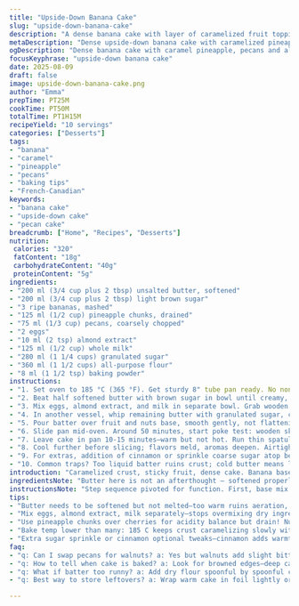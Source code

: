 ```yaml
---
title: "Upside-Down Banana Cake"
slug: "upside-down-banana-cake"
description: "A dense banana cake with layer of caramelized fruit topping, swapped cherries for pineapple chunks, walnuts replaced by pecans. Bananas mashed rather than sliced under. Butter and brown sugar base creates sticky, sweet caramel crust. Vanilla swapped for almond extract. Adjusted sugar and butter slightly. Cook until cake springs back, edges caramelize and smell nutty. Moist in center, golden rim."
metaDescription: "Dense upside-down banana cake with caramelized pineapple, pecans, almond notes. Sticky crust, moist crumb; bake till edges caramel color, aroma signals doneness."
ogDescription: "Dense banana cake with caramel pineapple, pecans and almond extract. Sticky, crunchy crust, moist center, bake till browned edges, fragrant and nutty aroma."
focusKeyphrase: "upside-down banana cake"
date: 2025-08-09
draft: false
image: upside-down-banana-cake.png
author: "Emma"
prepTime: PT25M
cookTime: PT50M
totalTime: PT1H15M
recipeYield: "10 servings"
categories: ["Desserts"]
tags:
- "banana"
- "caramel"
- "pineapple"
- "pecans"
- "baking tips"
- "French-Canadian"
keywords:
- "banana cake"
- "upside-down cake"
- "pecan cake"
breadcrumb: ["Home", "Recipes", "Desserts"]
nutrition: 
 calories: "320"
 fatContent: "18g"
 carbohydrateContent: "40g"
 proteinContent: "5g"
ingredients:
- "200 ml (3/4 cup plus 2 tbsp) unsalted butter, softened"
- "200 ml (3/4 cup plus 2 tbsp) light brown sugar"
- "3 ripe bananas, mashed"
- "125 ml (1/2 cup) pineapple chunks, drained"
- "75 ml (1/3 cup) pecans, coarsely chopped"
- "2 eggs"
- "10 ml (2 tsp) almond extract"
- "125 ml (1/2 cup) whole milk"
- "280 ml (1 1/4 cups) granulated sugar"
- "360 ml (1 1/2 cups) all-purpose flour"
- "8 ml (1 1/2 tsp) baking powder"
instructions:
- "1. Set oven to 185 °C (365 °F). Get sturdy 8" tube pan ready. No non-stick layer here — butter base crucial."
- "2. Beat half softened butter with brown sugar in bowl until creamy, grainy sheen visible, not melted. Press evenly into pan bottom. Now, pile pineapple chunks as base layer, scatter pecans on top. The fruit will bubble and add contrast to dense cake."
- "3. Mix eggs, almond extract, and milk in separate bowl. Grab wooden spoon or mixer; eggs loosen batter, milk hydrates flour, almond heightens fruit notes."
- "4. In another vessel, whip remaining butter with granulated sugar, creamy but hold air. Stir in banana purée, add dry flour and baking powder alternated with milk-egg mix. Avoid over-mixing — tender crumb collapses; stop when just combined but no lumps."
- "5. Pour batter over fruit and nuts base, smooth gently, not flattening fruit. Look at texture — thick but pourable, glossy sheen says come on, bake me!"
- "6. Slide pan mid-oven. Around 50 minutes, start poke test: wooden skewer poked in middle emerges mostly clean, doughy crumbs cling but no raw batter. Edges darken caramel color, smell rich, almost toasted. No gummy spots on sides."
- "7. Leave cake in pan 10-15 minutes—warm but not hot. Run thin spatula under edges carefully, flip onto plate with confidence. Fruit topping should glisten like jewels, sticky crust intact. If fruit sticks, gentle knife help necessary."
- "8. Cool further before slicing; flavors meld, aromas deepen. Airtight storage or wrapped to keep moist for days."
- "9. For extras, addition of cinnamon or sprinkle coarse sugar atop before baking brings crunch; swap nuts seasonally — toasted hazelnuts also win."
- "10. Common traps? Too liquid batter ruins crust; cold butter means lumps; overbaking dries crumb; be patient with flipping, it’s worth a slight fumble."
introduction: "Caramelized crust, sticky fruit, dense cake. Banana base mashed, not sliced this time. Pineapple swapped in, nails that tart burst, nuts swapped for pecans - softer bite, more buttery aroma. I’ve wrestled flipping these cakes too many times — lesson: butter pan well and timing is everything. The moment the edges smell like toasted sugar, that’s your cue. The middle still bounces slightly on gentle prod but no wobble means overbaked dry mess. Almond extract sneaks in unexpected twist; never shy away from subtle shifts in extracts. Texture balance? Soft banana crumb, crunch of pecan, and sticky top that resists knife but melts on tongue. Yes, it’s a bit of kitchen chaos, but when done right, the reward is worth every spilled sugar crystal."
ingredientsNote: "Butter here is not an afterthought — softened properly, it creates the caramel layer once creamed with sugar. Brown sugar must be light or dark depending on your preference for caramel richness. Bananas ripe but not mushy for ideal sweetness; too ripe and your batter is liquid nightmare. Pineapple chunks swapped for maraschino cherries to cut sweetness with acidity, feel free to grout fresh pineapple but drain well — moisture is a silent enemy for crust formation. Pecans replaced walnuts because walnut bitterness sometimes overwhelms the mellow banana. Vanilla out, almond in for a twist that woke up my last batch but cinnamon also pairs well. Flour sifted with powder avoids dense pockets. Adjust dry-wet ratios if batter slumps too much, add a tbsp flour if needed."
instructionsNote: "Step sequence pivoted for function. First, base mix butter and brown sugar, presses down, builds bottom crust. Fruit and nut layer must be well-drained or cake soggier at edges. Egg-milk mix prepped for wet combo in batter — promotes rise and richness. Creaming remaining butter with sugar essential to incorporate air, achieve tender crumb; don’t skip or shortcut. Banana puree added late to avoid overmix, folding technique helps preserve those tiny air pockets. Alternate dry and wet additions; too fast mixing equals tough cake. Baking at slightly reduced temp compared to original; gives caramel notes time to develop without burning sugar. Poke tests beat timers. Removing cake warm but not hot prevents breaking crust. Proper flipping technique prevents disaster–use plate slightly bigger than pan base, firm grip, quick confident flip. Cooling on rack enhances even moisture distribution. When in doubt, trust your nose and touch—your best timer. Storage tip: cover lightly with foil first day to avoid crust sogginess."
tips:
- "Butter needs to be softened but not melted—too warm ruins aeration, cooler holds shape when creamed with sugar. Press brown sugar and butter firmly for base. If fruit moist, drain pineapple very well or cake edges turn soggy. Timing of bake critical; edges smell toasty, darker caramel tone shows crust forming but center still bouncy means done."
- "Mix eggs, almond extract, milk separately—stops overmixing dry ingredients, keeps batter tender. Fold banana in late, gentle strokes, avoids crushing air pockets formed after creaming. Alternating dry flour-powder with wet mix best; add slowly, stop once lumps gone or crumb turns tough. Poke test essential—wooden skewer should come mostly clean with just moist crumbs."
- "Use pineapple chunks over cherries for acidity balance but drain! Nuts toasted beforehand deepen flavor, etc... don’t skip pecan swap- walnut bitterness creeps in unwanted. Brown sugar type impacts caramel flavor spectrum; dark sugar more intense, light sugar milder. Butter base replaces nonstick; coat pan thoroughly or peel fails after baking."
- "Bake temp lower than many: 185 C keeps crust caramelizing slowly without burning. Too hot and crust burns yet inside undercooked. Let cake cool 10-15 minutes in pan before flipping; run spatula edges carefully—fruit topping fragile, sticky crust tears easily. Flip quick but steady; plate gripping crucial to avoid disaster."
- "Extra sugar sprinkle or cinnamon optional tweaks—cinnamon adds warmth, sugar crunch on top contrasts sticky caramel. Keep batter thickness medium thick; too runny batters sink fruit layer, too dense stops rise. If batter slack, add one tablespoon flour last minute. Storage best airtight wrapped foil, keeps moist and aroma settled over days."
faq:
- "q: Can I swap pecans for walnuts? a: Yes but walnuts add slight bitterness—soak or toast first. Texture differs, softer bite. Pecans give buttery mellow feel. Nuts toasted or raw change crunch too."
- "q: How to tell when cake is baked? a: Look for browned edges—deep caramel not burnt. Smell nutty toasted sugar. Skewer test key; crumbs moist but no raw batter. Cake springs back gently but not hard. Baking times vary oven to oven."
- "q: What if batter too runny? a: Add dry flour spoonful by spoonful carefully. Bananas ripeness affects moisture; overripe breeds runny batter. Drain pineapple chunks well or crust soggy edges. Cold butter lumps batter; room temp soft use helps mix."
- "q: Best way to store leftovers? a: Wrap warm cake in foil lightly or airtight container. Refrigerate or room temp, lasts few days. Cooling completely first prevents condensation soggy crust. Freeze slices wrapped tight; thaw slowly to keep texture."

---
```

